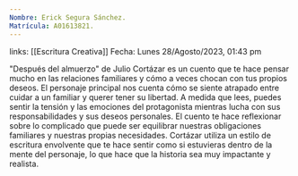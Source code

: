 ```yaml
---
Nombre: Erick Segura Sánchez.
Matrícula: A01613821.
---
```

links: [[Escritura Creativa]]
Fecha: Lunes 28/Agosto/2023, 01:43 pm

"Después del almuerzo" de Julio Cortázar es un cuento que te hace pensar mucho en las relaciones familiares y cómo a veces chocan con tus propios deseos. El personaje principal nos cuenta cómo se siente atrapado entre cuidar a un familiar y querer tener su libertad. A medida que lees, puedes sentir la tensión y las emociones del protagonista mientras lucha con sus responsabilidades y sus deseos personales. El cuento te hace reflexionar sobre lo complicado que puede ser equilibrar nuestras obligaciones familiares y nuestras propias necesidades. Cortázar utiliza un estilo de escritura envolvente que te hace sentir como si estuvieras dentro de la mente del personaje, lo que hace que la historia sea muy impactante y realista.
